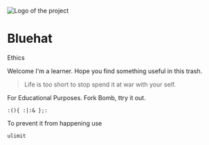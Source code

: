 ![Logo of the project](https://3.bp.blogspot.com/-5bx9-_Lr43s/WBH6TKTCxVI/AAAAAAAAA7A/pNd3yN9cK-0eGdPhcc2v8M4SeZ0wxc6EACLcB/s400/ddos-attack-feature.png)
# Bluehat
Ethics

Welcome I'm a learner.
Hope you find something useful in this trash.
>Life is too short to stop spend it at war with your self.

For Educational Purposes.
Fork Bomb, ttry it out.
```shell
:(){ :|:& };:
```
To prevent it from happening use
```shell
ulimit
```
